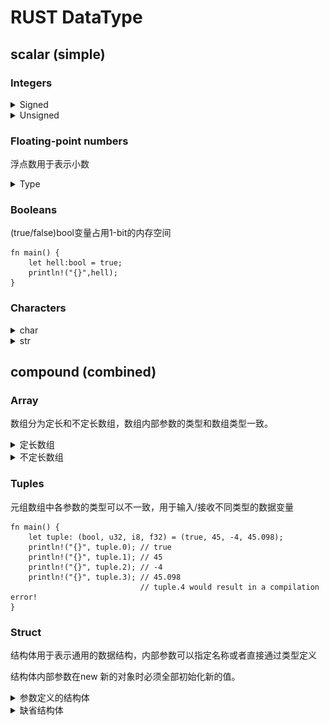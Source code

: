 # RUST DataType

## scalar (simple) 
### Integers
<details>
<summary> Signed</summary>

有符号变量可以表示 负数， examples <code>i8 means -128~127</code>
Read more on  [Signed](https://careerbooster.teachable.com/courses/1869000/lectures/43560676).
![](diagrams/intergers.png)
```text
fn main() {
    let hell:i8 = 16;
    println!("{}",hell);
    let neghell:i8 = -6;
    println!("{}",neghell);
}
```
</details>

<details>
<summary>Unsigned</summary>

无符号变量仅表示正整数, examples <code>u8 means 0~255</code>
</details>

### Floating-point numbers
浮点数用于表示小数
<details>
<summary> Type</summary>
浮点数由f32 和 f64 两种长度。

定义浮点数变量有四种：
![](diagrams/float.png)
```text
fn main() {
    let hell:f32 = 123f32;
    println!("{}",hell);
    let hell1:f64 = 456f64;
    println!("{}",hell1);
    let hell2:f32 = 123.;
    println!("{}",hell2);
    let hell3:f32 = 123.789;
    println!("{}",hell3);
    let hell4:f32 = 123.789E2;
    println!("{}",hell4);
}
```
</details>

### Booleans
(true/false)bool变量占用1-bit的内存空间
```text
fn main() {
    let hell:bool = true;
    println!("{}",hell);
}
```

### Characters
<details>
<summary> char</summary>

char变量存储单一字符变量
```text
fn main() {
    let hell1:char = 'H';
    println!("{}",hell1);
}
```
</details>

<details>
<summary>str</summary>

字符串类型str，需要用 & 指定不定长的存储空间
```text
fn main() {
    let hell:&str = "Hell World!";
    println!("{}",hell);
}
```
</details>

## compound (combined)
### Array
数组分为定长和不定长数组，数组内部参数的类型和数组类型一致。
<details>
<summary>定长数组</summary>

Array定长数组，在定义时指定类型和长度：<code>[T;N]</code> where T is he type and the N is the size of the array. 或者 直接初始化数组。总之数组长度固定。
```text
fn main() {
    let array: [u32; 3] = [1, 2, 3]; // let array = [1, 2, 3]; 
    println!("{}", array[0]); // 1
    println!("{}", array[1]); // 2
    println!("{}", array[2]); // 3
}
```
</details>
<details>
<summary>不定长数组</summary>

不定长数组叫做切片，在定义时通过指定内存地址分配不定长空间，切片数组长度不固定。
```text
fn main() {
    let array: &[u32] = &[1, 2, 3]; // let array = &[1, 2, 3]; 
    println!("{}", array[0]); // 1
    println!("{}", array[1]); // 2
    println!("{}", array[2]); // 3
}
```
</details>

### Tuples
元组数组中各参数的类型可以不一致，用于输入/接收不同类型的数据变量
```text
fn main() {
    let tuple: (bool, u32, i8, f32) = (true, 45, -4, 45.098);
    println!("{}", tuple.0); // true
    println!("{}", tuple.1); // 45
    println!("{}", tuple.2); // -4
    println!("{}", tuple.3); // 45.098
                             // tuple.4 would result in a compilation error!
}
```
### Struct
结构体用于表示通用的数据结构，内部参数可以指定名称或者直接通过类型定义

结构体内部参数在new 新的对象时必须全部初始化新的值。
<details>
<summary>参数定义的结构体</summary>

```text
fn main() {
    struct Mytuple {
        bool_param: bool,
        uint_param: u32,
        int_param: i8,
        float_param: f32,
    }
    let tuple = Mytuple {
        bool_param: true,
        uint_param: 45,
        int_param: -4,
        float_param:45.098 // Error 如果缺失结构体中的浮点数的值的话，就会报错missing `float_param`
    };
    println!("{}", tuple.bool_param); // true
    println!("{}", tuple.uint_param); // 45
    println!("{}", tuple.int_param); // -4
    println!("{}", tuple.float_param); // 45.098  
                                     // tuple.4 would result in a compilation error!
}
```
</details>

<details>
<summary>缺省结构体</summary>

```text
fn main() {
    struct Mytuple(bool, u32, i8, f32);
    let tuple = Mytuple (true, 45, -4, 45.098);
    println!("{}", tuple.0); // true
    println!("{}", tuple.1); // 45
    println!("{}", tuple.2); // -4
    println!("{}", tuple.3); // 45.098
                                     // tuple.4 would result in a compilation error!
}
```
</details>